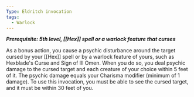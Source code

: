 ```yaml
---
Type: Eldritch invocation
tags:
  - Warlock
---
```

**_Prerequisite: 5th level, [[Hex]] spell or a warlock feature that curses_**

As a bonus action, you cause a psychic disturbance around the target cursed by your [[Hex]] spell or by a warlock feature of yours, such as Hexblade's Curse and Sign of Ill Omen. When you do so, you deal psychic damage to the cursed target and each creature of your choice within 5 feet of it. The psychic damage equals your Charisma modifier (minimum of 1 damage). To use this invocation, you must be able to see the cursed target, and it must be within 30 feet of you.